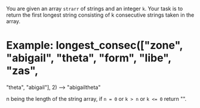 You are given an array `strarr` of strings and an integer `k`. Your task is to
return the first longest string consisting of k consecutive strings taken in
the array.

# Example: longest_consec(["zone", "abigail", "theta", "form", "libe", "zas",
"theta", "abigail"], 2) --> "abigailtheta"

n being the length of the string array, if `n = 0` or `k > n` or `k <= 0` return "".
